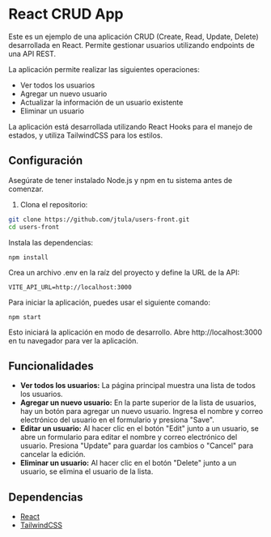 # React CRUD App
Este es un ejemplo de una aplicación CRUD (Create, Read, Update, Delete) desarrollada en React. Permite gestionar usuarios utilizando endpoints de una API REST.

La aplicación permite realizar las siguientes operaciones:
- Ver todos los usuarios
- Agregar un nuevo usuario
- Actualizar la información de un usuario existente
- Eliminar un usuario

La aplicación está desarrollada utilizando React Hooks para el manejo de estados, y utiliza TailwindCSS para los estilos.

## Configuración

Asegúrate de tener instalado Node.js y npm en tu sistema antes de comenzar.

1. Clona el repositorio:

```bash
git clone https://github.com/jtula/users-front.git
cd users-front
```
Instala las dependencias:
```
npm install
```
Crea un archivo .env en la raíz del proyecto y define la URL de la API:
```
VITE_API_URL=http://localhost:3000
```

Para iniciar la aplicación, puedes usar el siguiente comando:
```
npm start
```

Esto iniciará la aplicación en modo de desarrollo. Abre http://localhost:3000 en tu navegador para ver la aplicación.

## Funcionalidades
- **Ver todos los usuarios:** La página principal muestra una lista de todos los usuarios.
- **Agregar un nuevo usuario:** En la parte superior de la lista de usuarios, hay un botón para agregar un nuevo usuario. Ingresa el nombre y correo electrónico del usuario en el formulario y presiona "Save".
- **Editar un usuario:** Al hacer clic en el botón "Edit" junto a un usuario, se abre un formulario para editar el nombre y correo electrónico del usuario. Presiona "Update" para guardar los cambios o "Cancel" para cancelar la edición.
- **Eliminar un usuario:** Al hacer clic en el botón "Delete" junto a un usuario, se elimina el usuario de la lista.

## Dependencias
 - [React](https://react.dev/)
 - [TailwindCSS](https://tailwindcss.com/)